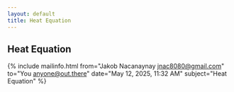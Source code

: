 ```yaml
---
layout: default
title: Heat Equation
---
```


## Heat Equation

{% include mailinfo.html from="Jakob Nacanaynay <jnac8080@gmail.com>" to="You <anyone@out.there>" date="May 12, 2025, 11:32 AM" subject="Heat Equation" %}
